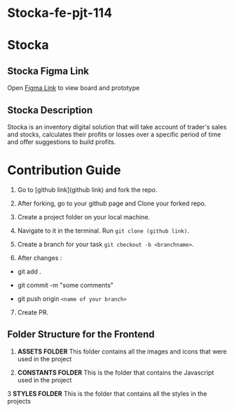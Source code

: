 # Stocka-fe-pjt-114

# Stocka

## Stocka Figma Link
   
   Open [Figma Link](https://www.figma.com/file/ttEUL6WHpolmOJpNVVONgY/Stocka-APP?node-id=0%3A1) to view board and prototype

## Stocka Description

Stocka is an inventory digital solution that will take account of trader's sales and stocks, calculates their profits or losses over a specific period of time and offer suggestions to build profits.

# Contribution Guide

1. Go to [github link](github link) and fork the repo.

2. After forking, go to your github page and Clone your forked repo. 

3. Create a project folder on your local machine. 

4. Navigate to it in the terminal. Run `git clone (github link)`.

5. Create a branch for your task `git checkout -b <branchname>`.

6. After changes : 

- git add .

- git commit  -m "some comments"

- git push origin `<name of your branch>`

7. Create PR.
   
## Folder Structure for the Frontend

1. **ASSETS FOLDER**
    This folder contains all the images and icons that were used in the project
    
2. **CONSTANTS FOLDER**
    This is the folder that contains the Javascript used in the project
    
3 **STYLES FOLDER**
    This is the folder that  contains all the styles in the projects




